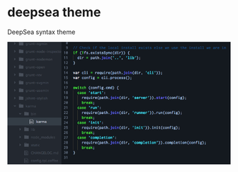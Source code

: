 # deepsea theme

DeepSea syntax theme

![A screenshot of your theme](https://raw.githubusercontent.com/skcf/atom-deepsea-syntax/master/screenshot.png)

